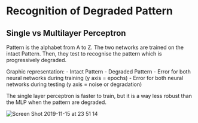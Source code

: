 # Recognition of Degraded Pattern 
## Single vs Multilayer Perceptron 

Pattern is the alphabet from A to Z. 
The two networks are trained on the intact Pattern.
Then, they test to recognise the pattern which is progressively degraded. 

Graphic representation:
    - Intact Pattern
    - Degraded Pattern
    - Error for both neural networks during training (y axis = epochs)
    - Error for both neural networks during testing (y axis = noise or degradation)

The single layer perceptron is faster to train, but it is a way less robust than the MLP when the pattern are degraded. 
    
![Screen Shot 2019-11-15 at 23 51 14](https://user-images.githubusercontent.com/55028120/68981168-dd102100-0802-11ea-8565-979f30855ec2.png)

